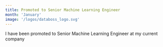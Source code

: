 ```yaml
---
title: Promoted to Senior Machine Learning Engineer
month: 'January'
image: '/logos/databoss_logo.svg'
---
```

I have been promoted to Senior Machine Learning Engineer at my current company
